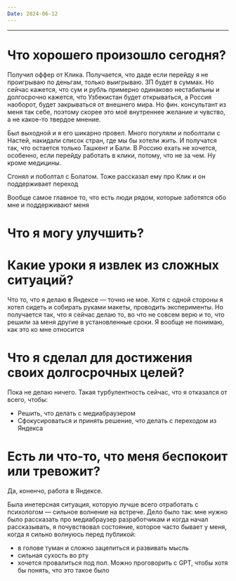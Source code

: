 ```yaml
---
Date: 2024-06-12
---
```

---
# Что хорошего произошло сегодня?
Получил оффер от Клика. Получается, что даде если перейду я не проигрываю по деньгам, только выигрываю. ЗП будет в суммах. Но сейчас кажется, что сум и рубль примерно одинаково нестабильны и долгосрочно кажется, что Узбекистан будет открываться, а Россия наоборот, будет закрываться от внешнего мира. Но фин. консультант из меня так себе, поэтому скорее это моё внутреннее желание и чувство, а не какое-то твердое мнение. 

Был выходной и я его шикарно провел. Много погуляли и поболтали с Настей, накидали список стран, где мы бы хотели жить. И получатся так, что остается только Ташкент и Бали. В Россию ехать не хочется, особенно, если перейду работать в клики, потому, что не за чем. Ну кроме медицины.

Сгонял и поболтал с Болатом. Тоже рассказал ему про Клик и он поддерживает переход

Вообще самое главное то, что есть люди рядом, которые заботятся обо мне и поддерживают меня 

# Что я могу улучшить?


# Какие уроки я извлек из сложных ситуаций?
Что то, что я делаю в Яндексе — точно не мое. Хотя с одной стороны я хотел сидеть и собирать руками макеты, проводить эксперименты. Но получается так, что я сейчас делаю то, во что не совсем верю и то, что решили за меня другие в установленные сроки. Я вообще не понимаю, как это ко мне относится



# Что я сделал для достижения своих долгосрочных целей?
Пока не делаю ничего. Такая турбулентность сейчас, что я отказался от всего, чтобы:
- Решить, что делать с медиабраузером
- Сфокусироваться и принять решение, что делать с переходом из Яндекса



# Есть ли что-то, что меня беспокоит или тревожит?
Да, коненчо, работа в Яндексе. 

Была инетерсная ситуация, которую лучше всего отработать с психологом — сильное волнение на встрече. 
Дело было так: мне нужно было рассказать про медиабраузер разработчикам и когда начал рассказывать, я почувствовал состояние, которое часто бывает у меня, когда я сильно волнуюсь перед публикой:
- в голове туман и сложно зацепиться и развивать мысль
- сильная сухость во рту
- хочется провалиться под пол. 
Можно проговорить с GPT, чтобы хотя бы понять, что это такое было







